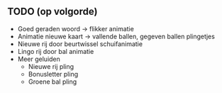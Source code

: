 ## TODO (op volgorde)
- Goed geraden woord -> flikker animatie
- Animatie nieuwe kaart -> vallende ballen, gegeven ballen plingetjes
- Nieuwe rij door beurtwissel schuifanimatie
- Lingo rij door bal animatie
- Meer geluiden
    - Nieuwe rij pling
    - Bonusletter pling
    - Groene bal pling
